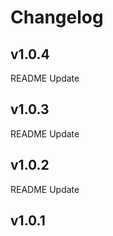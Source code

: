 # Changelog

## v1.0.4

README Update

## v1.0.3

README Update

## v1.0.2

README Update

## v1.0.1
